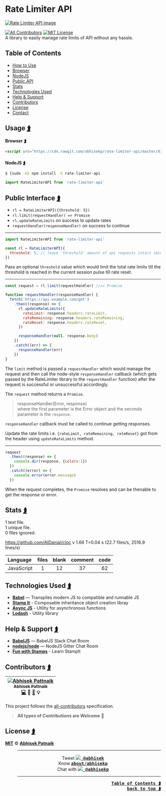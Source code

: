 # <a id="app-top"></a> Rate Limiter API

[![Rate Limiter API image](http://i.imgur.com/JDFpgQZ.jpg "Rate Limiter API image")](#app-top)

[![All Contributors](https://img.shields.io/badge/all_contributors-1-orange.svg?style=flat-square)](#contrib) [![MIT License](https://img.shields.io/badge/License-MIT-56A902.svg?style=flat-square&maxAge=2592000)](LICENSE)  
A library to easily manage rate limits of API without any hassle.

## <a id="toc"></a> Table of Contents
- [How to Use](#usage)
 - [Browser](#usage-browser)
 - [NodeJS](#usage-nodejs)
- [Public API](#public-api)
- [Stats](#stats)
- [Technologies Used](#techs)
- [Help & Support](#help)
- [Contributors](#contrib)
- [License](#license)
- [Contact](#contact)


## <a id="usage"></a>Usage <a href="#toc" title="Table of Contents"><kbd>⮭</kbd></a>
#### <a id="usage-browser"></a>Browser <a href="#toc" title="Table of Contents"><kbd>⮭</kbd></a>
```html
<script src="https://cdn.rawgit.com/abhisekp/rate-limiter-api/master/dist/rate-limiter-api.js"></script>
```

#### <a id="usage-nodejs"></a>NodeJS <a href="#toc" title="Table of Contents"><kbd>⮭</kbd></a>
```sh
$ {sudo -H} npm install -S rate-limiter-api
```

```js
import RateLimiterAPI from 'rate-limiter-api'
```


## <a id="public-api"></a>Public Interface <a href="#toc" title="Table of Contents"><kbd>⮭</kbd></a>
- `rl = RateLimiterAPI({threshold: 5})`
- `rl.limit(requestHandler) => Promise`
 - `rl.updateRateLimits` on success to update rates
 - `requestHandler(responseHandler)` on success to continue

----
```js
import RateLimiterAPI from 'rate-limiter-api'

const rl = RateLimiterAPI({
  threshold: 5, // leave `threshold` amount of api requests intact (minimum: 1)
})
```

Pass an optional `threshold` value which would limit the total rate limits till the threshold is reached in the current session pulse till rate reset.

----
```js
const request = rl.limit(requestHandler) //=> Promise

function requestHandler(responseHandler) {
  fetch('https://api.example.com/get')
    .then((response) => {
      rl.updateRateLimits({
        rateLimit: response.headers.rateLimit,
        rateRemaining: response.headers.rateRemaining,
        rateReset: response.headers.rateReset,
      })

      responseHandler(null, response.body)
    })
    .catch((err) => {
      responseHandler(err)
    })
}
```

The `limit` method is passed a `requestHandler` which would manage the request and then call the node-style `responseHandler` callback (which gets passed by the RateLimiter library to the `requestHandler` function) after the request is successful or unsuccessful accordingly.

The `request` method returns a `Promise`.

> responseHandler(Error, response)  
where the first parameter is the Error object and the seconds parameter is the `response`.

`responseHandler` callback must be called to continue getting responses.

Update the rate limits i.e. `{rateLimit, rateRemaining, rateReset}` got from the header using `updateRateLimits` method.

----
```js
request
  .then((response) => {
    console.dir(response, {colors:1})
  })
  .catch((error) => {
    console.error(error.message)
  })
```

When the request completes, the `Promise` resolves and can be thenable to get the response or error.

## <a id="stats"></a>Stats <a href="#toc" title="Table of Contents"><kbd>⮭</kbd></a>

1 text file.  
1 unique file.  
0 files ignored.  

https://github.com/AlDanial/cloc v 1.66  T=0.04 s (22.7 files/s, 2516.9 lines/s)

Language|files|blank|comment|code
:---|:---:|:---:|:---:|:---:
JavaScript|1|12|37|62


## <a id="techs"></a>Technologies Used <a href="#toc" title="Table of Contents"><kbd>⮭</kbd></a>
- [**Babel**](http://babeljs.io) — Transpiles modern JS to compatible and runnable JS
- [**Stamp It**](https://github.com/stampit-org/stampit#readme) - Composable inheritance object creation libray
- [**Async JS**](https://caolan.github.io/async/index.html) - Utility for asynchronous functions
- [**Lodash**](https://lodash.com/) - Utility library

## <a id="help"></a>Help & Support <a href="#toc" title="Table of Contents"><kbd>⮭</kbd></a>
- [**BabelJS**](https://babeljs.slack.com) — BabelJS Slack Chat Room
- [**nodejs/node**](https://gitter.im/nodejs/node) — NodeJS Gitter Chat Room
- [**Fun with Stamps**](https://medium.com/@koresar/fun-with-stamps-episode-1-stamp-basics-e0627d81efe0) - Learn StampIt


## <a id="contrib"></a>Contributors <a href="#toc" title="Table of Contents"><kbd>⮭</kbd></a>

<!-- ALL-CONTRIBUTORS-LIST:START - Do not remove or modify this section -->
| [![Abhisek Pattnaik](https://avatars.githubusercontent.com/u/1029200?v=3&s=100)<br /><sub>Abhisek Pattnaik</sub>](http://about.me/abhisekp)<br />[💻](https://github.com/abhisekp/Practice-Modern-JavaScript/commits?author=abhisekp) 🎨 [📖](https://github.com/abhisekp/Practice-Modern-JavaScript/commits?author=abhisekp) 💡 |
| :---: |
<!-- ALL-CONTRIBUTORS-LIST:END -->
This project follows the [all-contributors](https://github.com/kentcdodds/all-contributors#emoji-key) specification.

> **All types of Contributions are Welcome** :pray:

## <a id="license"></a>License <a href="#toc" title="Table of Contents"><kbd>⮭</kbd></a>

[**MIT**](LICENSE) © [**Abhisek Patnaik**](https://github.com/abhisekp)

> ----
<a id="contact"></a>
<p align="center">
Tweet <kbd><a href="https://twitter.com/abhisek"><b><img src="https://i.imgur.com/wOPZd0Y.png?1"> @abhisek</b></a></kbd><br>
Know <kbd><b><a href="https://about.me/abhisekp">about/abhisekp</a></b></kbd><br>
Chat with <kbd><a href="https://gitter.im/abhisekp">
<img src="https://i.imgur.com/ThSWa6Y.png?2"> <b>@abhisekp</b></a></kbd>
</p>

> ----

<div align="right">
 <a href="#toc" title="Table of Contents"><kbd><b>Table of Contents ⮭</b></kbd></a><br>
 <a href="#app-top"><kbd><b>back to top ⮭</b></kbd></a>
</div>
